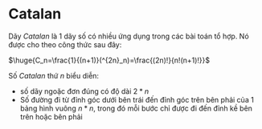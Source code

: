 # Catalan
Dãy *Catalan* là 1 dãy số có nhiều ứng dụng trong các bài toán tổ hợp. Nó được cho theo công thức sau đây:

$\huge{C_n=\frac{1}{(n+1)}(^{2n}_n)=\frac{(2n)!}{n!(n+1)!}}$

Số *Catalan* thứ $n$ biểu diễn:
- số dãy ngoặc đơn đúng có độ dài $2*n$
- Số đường đi từ đỉnh góc dưới bên trái đến đỉnh góc trên bên phải của 1 bảng hình vuông $n*n$, trong đó mỗi bước chỉ được đi đến đỉnh kề bên trên hoặc bên phải